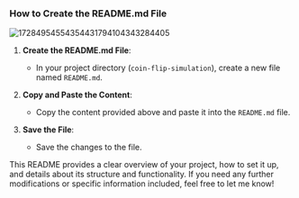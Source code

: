 ### How to Create the README.md File

![17284954554354431794104343284405](https://github.com/user-attachments/assets/63c8824b-703a-4dab-ad17-fb8d50cc4183)


1. **Create the README.md File**: 
   - In your project directory (`coin-flip-simulation`), create a new file named `README.md`.

2. **Copy and Paste the Content**: 
   - Copy the content provided above and paste it into the `README.md` file.

3. **Save the File**: 
   - Save the changes to the file.

This README provides a clear overview of your project, how to set it up, and details about its structure and functionality. If you need any further modifications or specific information included, feel free to let me know!
